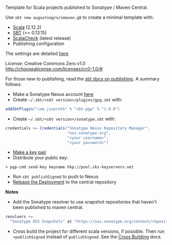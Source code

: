 Template for Scala projects published to Sonatype / Maven Central.

Use `sbt new augustnagro/smaven.g8` to create a minimal template with:

* [Scala][scala] (2.12.2)
* [SBT][sbt] (>= 0.13.15)
* [ScalaCheck][scheck] (latest release)
* Publishing configuration

The settings are detailed [here][post]

License: Creative Commons Zero v1.0
http://choosealicense.com/licenses/cc0-1.0/#

For those new to publishing, read the [sbt docs on publishing][sbtNexus]. A summary follows:
* Make a Sonatype Nexus account [here][nexus]
* Create `~/.sbt/<sbt version>/plugins/gpg.sbt` with:
```scala
addSbtPlugin("com.jsuereth" % "sbt-pgp" % "1.0.0")
```
* Create `~/.sbt/<sbt version>/sonatype.sbt` with:
```scala
credentials += Credentials("Sonatype Nexus Repository Manager",
                           "oss.sonatype.org",
                           "<your username>",
                           "<your password>")
```
* [Make a key pair][keypair]
* Distribute your public key: 

`> pgp-cmd send-key keyname hkp://pool.sks-keyservers.net`
* Run `sbt publishSigned` to push to Nexus
* [Release the Deployment][release] to the central repository

**Notes**
* Add the Sonatype resolver to use snapshot repositories that haven't been published to maven central.

```scala
resolvers += 
  "Sonatype OSS Snapshots" at "https://oss.sonatype.org/content/repositories/snapshots"
```
* Cross build the project for different scala versions, if possible. Then run `+publishSigned` instead of `publishSigned`. See the [Cross Building][xbuilding] docs.

[g8]: http://www.foundweekends.org/giter8/
[sjs]: https://www.scala-js.org
[post]: https://augustnagro.com/Giter8-Scala-Templates.html
[scala]: scala-lang.org
[sbt]: http://www.scala-sbt.org/
[scheck]: http://www.scalacheck.org
[nexus]: https://issues.sonatype.org/secure/CreateIssue.jspa?issuetype=21&pid=10134
[release]: http://central.sonatype.org/pages/releasing-the-deployment.html
[keypair]: http://www.scala-sbt.org/sbt-pgp/usage.html
[sbtNexus]: http://www.scala-sbt.org/0.13/docs/Using-Sonatype.html
[xbuilding]: http://www.scala-sbt.org/0.13/docs/Cross-Build.html
